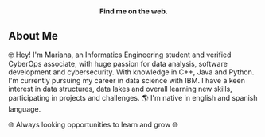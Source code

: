<h4 align="center"> Find me on the web. </h4>

      

 
 
 ## About Me
 
 🤓 Hey! I'm Mariana, an Informatics Engineering student and verified CyberOps associate,
 with huge passion for data analysis, software development and cybersecurity.
 With knowledge in C++, Java and Python.
 I'm currently pursuing my career in data science with IBM. I have a keen interest in data structures, data lakes
 and overall learning new skills, participating in projects and challenges.
🌎 I'm native in english and spanish language.
 
🌐 Always looking opportunities to learn and grow 🌐
 


